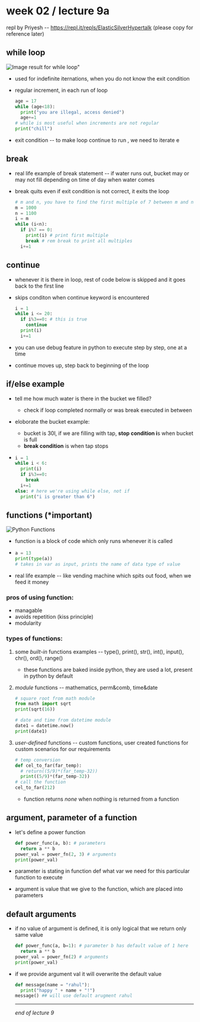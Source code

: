 # week 02 / lecture 9a

repl by Priyesh -- https://repl.it/repls/ElasticSilverHypertalk (please copy for reference later)



## while loop

![Image result for while loop"](https://encrypted-tbn0.gstatic.com/images?q=tbn%3AANd9GcRkIO9wUL9Je3LvwZQMSVh7xRZy-RKki8vplBneLga11qi-6Gg_)

* used for indefinite iternations, when you do not know the exit condition

* regular increment, in each run of loop 

  ```python
  age = 17
  while (age<18):
    print("you are illegal, access denied")
    age+=1
  # while is most useful when increments are not regular
  print("chill")
  ```

* exit condition -- to make loop continue to run , we need to iterate e



## break

* real life example of break statement -- if water runs out, bucket may or may not fill depending on time of day when water comes

* break quits even if exit condition is not correct, it exits the loop

  ``` python
  # m and n, you have to find the first multiple of 7 between m and n
  m = 1000
  n = 1100
  i = m
  while (i<n):
    if i%7 == 0:
      print(i) # print first multiple
      break # rem break to print all multiples
    i+=1
  ```



## continue 

* whenever it is there in loop, rest of code below is skipped and it goes back to the first line 

* skips conditon when continue keyword is encountered

  ```python
  i = 1
  while i <= 20:
    if i%3==0: # this is true
      continue
    print(i)
    i+=1
  ```

* you can use debug feature in python to execute step by step, one at a time
* continue moves up, step back to beginning of the loop 



## if/else example

* tell me how much water is there in the bucket we filled?

  * check if loop completed normally or was break executed in between

* eloborate the bucket example:

  * bucket is 30l, if we are filling with tap, **stop condition i**s when bucket is full
  * **break condition** is when tap stops

* ```python
  i = 1
  while i < 6:
    print(i)
    if i%3==0:
      break
    i+=1
  else: # here we're using while else, not if
    print("i is greater than 6")
  ```



## functions (*important)

![Python Functions](https://cdn.askpython.com/wp-content/uploads/2019/06/python-functions.png)

* function is a block of code which only runs whenever it is called

* ```python
  a = 13
  print(type(a))
  # takes in var as input, prints the name of data type of value
  ```

* real life example -- like vending machine which spits out food, when we feed it money 



### pros of using function:

* managable 
* avoids repetition (kiss principle)
* modularity



### types of functions:

1. some *built-in* functions examples -- type(), print(), str(), int(), input(), chr(), ord(), range()

   * these functions are baked inside python, they are used a lot, present in python by default

2. *module* functions -- mathematics, perm&comb, time&date

   ```python
   # square root from math module
   from math import sqrt
   print(sqrt(16))
   
   # date and time from datetime module
   date1 = datetime.now()
   print(date1)
   ```

3. *user-defined* functions -- custom functions, user created functions for custom scenarios for our requirements

   ```python
   # temp conversion
   def cel_to_far(far_temp):
     # return((5/9)*(far_temp-32))
     print((5/9)*(far_temp-32))
   # call the function
   cel_to_far(212)
   ```

   * function returns *none* when nothing is returned from a function



## argument, parameter of a function

* let's define a power function

  ```python
  def power_func(a, b): # parameters
    return a ** b
  power_val = power_fn(2, 3) # arguments
  print(power_val)
  ```

* parameter is stating in function def what var we need for this particular function to execute

* argument is value that we give to the function, which are placed into parameters



## default arguments

* if no value of argument is defined, it is only logical that we return only same value 

  ``` python
  def power_func(a, b=1): # parameter b has default value of 1 here
    return a ** b
  power_val = power_fn(2) # arguments
  print(power_val)
  ```

* if we provide argument val it will overwrite the default value

  ``` python
  def message(name = "rahul"):
    print("happy " + name + "!")
  message() ## will use default arugment rahul
  ```

  ---

  *end of lecture 9*